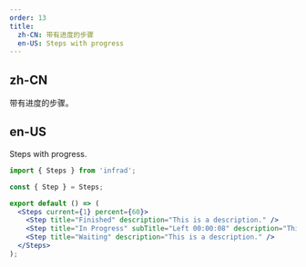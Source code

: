 ```yaml
---
order: 13
title:
  zh-CN: 带有进度的步骤
  en-US: Steps with progress
---
```


## zh-CN

带有进度的步骤。

## en-US

Steps with progress.

```jsx
import { Steps } from 'infrad';

const { Step } = Steps;

export default () => (
  <Steps current={1} percent={60}>
    <Step title="Finished" description="This is a description." />
    <Step title="In Progress" subTitle="Left 00:00:08" description="This is a description." />
    <Step title="Waiting" description="This is a description." />
  </Steps>
);
```
